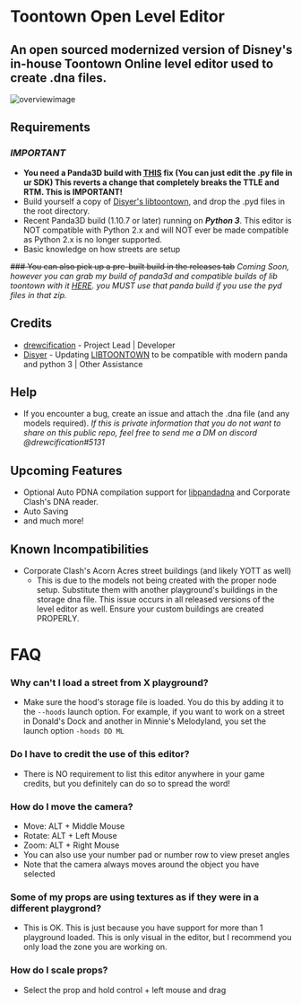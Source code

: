 # Toontown Open Level Editor
 
## An open sourced modernized version of Disney's in-house Toontown Online level editor used to create .dna files.

![overviewimage](https://i.imgur.com/4f7v8Ak.png)

## Requirements
### ***IMPORTANT***
* **You need a Panda3D build with [THIS](https://github.com/drewc5131/panda3d/commit/2b735df2d0b8f9880311a9a08a28c7ec684e9583) fix (You can just edit the .py file in ur SDK) This reverts a change that completely breaks the TTLE and RTM. This is IMPORTANT!**
* Build yourself a copy of [Disyer's libtoontown](https://github.com/darktohka/libtoontown), and drop the .pyd files in the root directory.
* Recent Panda3D build (1.10.7 or later) running on *__Python 3__*. This editor is NOT compatible with Python 2.x and will NOT ever be made compatible as Python 2.x is no longer supported.
* Basic knowledge on how streets are setup

~~### You can also pick up a pre-built build in the releases tab~~ *Coming Soon, however you can grab my build of panda3d and compatible builds of lib toontown with it [HERE](https://drive.google.com/file/d/1EbfuG4AaPpeaDKWWeZIxUckFTvYfRQbL/view?usp=sharing). you MUST use that panda build if you use the pyd files in that zip.*


## Credits
* [drewcification](https://github.com/drewc5131) - Project Lead | Developer
* [Disyer](https://github.com/darktohka/) - Updating [LIBTOONTOWN](https://github.com/darktohka/libtoontown) to be compatible with modern panda and python 3 | Other Assistance

## Help
* If you encounter a bug, create an issue and attach the .dna file (and any models required). *If this is private information that you do not want to share on this public repo, feel free to send me a DM on discord @drewcification#5131*
    
## Upcoming Features
* Optional Auto PDNA compilation support for [libpandadna](https://github.com/loblao/libpandadna) and Corporate Clash's DNA reader.
* Auto Saving
* and much more!

## Known Incompatibilities
* Corporate Clash's Acorn Acres street buildings (and likely YOTT as well)
    * This is due to the models not being created with the proper node setup. Substitute them with another playground's buildings in the storage dna file. This issue occurs in all released versions of the level editor as well. Ensure your custom buildings are created PROPERLY.

# FAQ
### Why can't I load a street from X playground?
* Make sure the hood's storage file is loaded. You do this by adding it to the `--hoods` launch option. For example, if you want to work on a street in Donald's Dock and another in Minnie's Melodyland, you set the launch option `-hoods DD ML`

### Do I have to credit the use of this editor?
* There is NO requirement to list this editor anywhere in your game credits, but you definitely can do so to spread the word!

### How do I move the camera?
* Move: ALT + Middle Mouse
* Rotate: ALT + Left Mouse
* Zoom: ALT + Right Mouse
* You can also use your number pad or number row to view preset angles
* Note that the camera always moves around the object you have selected

### Some of my props are using textures as if they were in a different playgrond?
* This is OK. This is just because you have support for more than 1 playground loaded. This is only visual in the editor, but I recommend you only load the zone you are working on.

### How do I scale props?
* Select the prop and hold control + left mouse and drag

